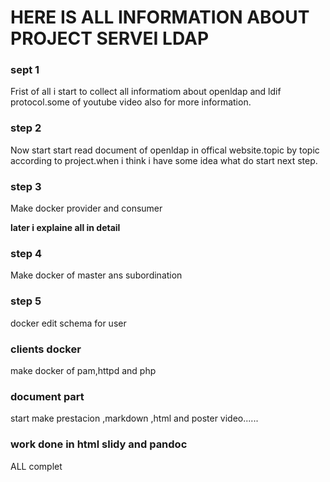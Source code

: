 # HERE IS ALL INFORMATION ABOUT PROJECT SERVEI LDAP 

### sept 1

Frist of all  i start to collect all informatiom about openldap and ldif
protocol.some of youtube video also for more information.

### step 2

Now start start read document of openldap in offical website.topic by topic according to project.when i think i have some idea what do start next step.

### step 3

Make docker provider and consumer  

**later i explaine all in detail**

### step 4

Make docker of master ans subordination


### step 5 

docker edit schema for user


### clients docker

make docker of pam,httpd and php

### document part

start make prestacion ,markdown ,html and poster video......


### work done in html slidy and pandoc
 
ALL complet
